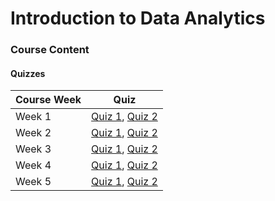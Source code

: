 # Introduction to Data Analytics

### Course Content

#### Quizzes

| Course Week | Quiz|
| :--- | :---: |
| Week 1 | [Quiz 1](Quizzes/Modern-data-ecosystem-and-the-role-of-data-analytics.md), [Quiz 2](Quizzes/The-data-analyst-role.md) |
| Week 2 | [Quiz 1](Quizzes/The-data-ecosystem-and-languages-for-data-professionals.md), [Quiz 2](Quizzes/Understanding-data-repositories-and-big-data-platforms.md) |
| Week 3 | [Quiz 1](Quizzes/Gathering-data.md), [Quiz 2]() |
| Week 4 | [Quiz 1](), [Quiz 2]() |
| Week 5 | [Quiz 1](), [Quiz 2]() |

